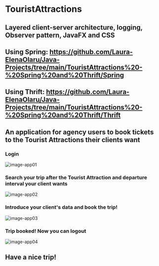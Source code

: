 # TouristAttractions

## Layered client-server architecture, logging, Observer pattern, JavaFX and CSS

## Using Spring: https://github.com/Laura-ElenaOlaru/Java-Projects/tree/main/TouristAttractions%20-%20Spring%20and%20Thrift/Spring

## Using Thrift: https://github.com/Laura-ElenaOlaru/Java-Projects/tree/main/TouristAttractions%20-%20Spring%20and%20Thrift/Thrift

## An application for agency users to book tickets to the Tourist Attractions their clients want


### Login

![image-app01](https://user-images.githubusercontent.com/57533863/114193107-de417100-9956-11eb-917d-fc4b0406c139.png)

### Search your trip after the Tourist Attraction and departure interval your client wants

![image-app02](https://user-images.githubusercontent.com/57533863/114195969-9a9c3680-9959-11eb-9b32-cf419aab14cc.png)

### Introduce your client's data and book the trip!

![image-app03](https://user-images.githubusercontent.com/57533863/114195353-0fbb3c00-9959-11eb-9ccd-69054b6acdee.png)

### Trip booked! Now you can logout

![image-app04](https://user-images.githubusercontent.com/57533863/114197084-ae946800-995a-11eb-91c5-2691cd710e97.png)

## Have a nice trip!
